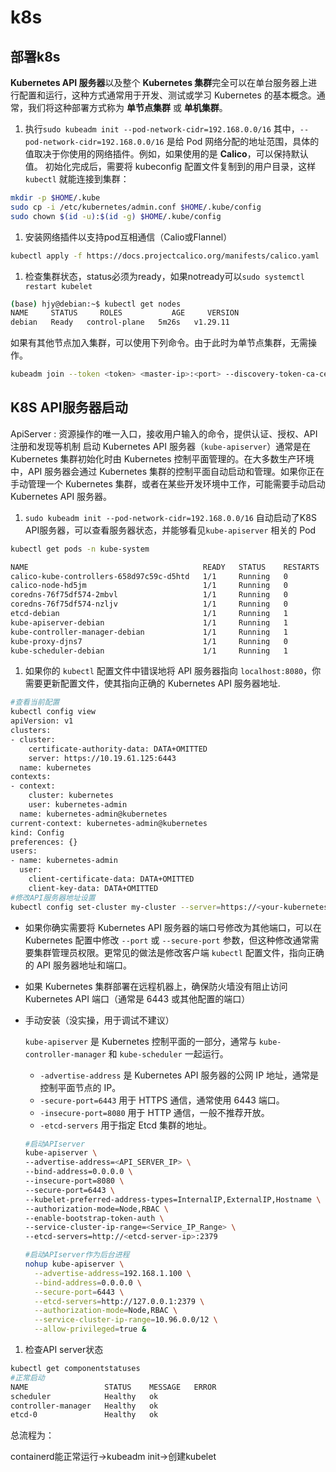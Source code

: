 # k8s

## 部署k8s

**Kubernetes API 服务器**以及整个 **Kubernetes 集群**完全可以在单台服务器上进行配置和运行，这种方式通常用于开发、测试或学习 Kubernetes 的基本概念。通常，我们将这种部署方式称为 **单节点集群** 或 **单机集群**。

1. 执行`sudo kubeadm init --pod-network-cidr=192.168.0.0/16` 
其中，`--pod-network-cidr=192.168.0.0/16` 是给 Pod 网络分配的地址范围，具体的值取决于你使用的网络插件。例如，如果使用的是 **Calico**，可以保持默认值。
初始化完成后，需要将 kubeconfig 配置文件复制到的用户目录，这样 `kubectl` 就能连接到集群：

```bash
mkdir -p $HOME/.kube
sudo cp -i /etc/kubernetes/admin.conf $HOME/.kube/config
sudo chown $(id -u):$(id -g) $HOME/.kube/config
```

1. 安装网络插件以支持pod互相通信（Calio或Flannel）

```bash
kubectl apply -f https://docs.projectcalico.org/manifests/calico.yaml
```

1. 检查集群状态，status必须为ready，如果notready可以`sudo systemctl restart kubelet`

```bash
(base) hjy@debian:~$ kubectl get nodes
NAME     STATUS     ROLES           AGE     VERSION
debian   Ready   control-plane   5m26s   v1.29.11
```

如果有其他节点加入集群，可以使用下列命令。由于此时为单节点集群，无需操作。

```bash
kubeadm join --token <token> <master-ip>:<port> --discovery-token-ca-cert-hash sha256:<hash>
```

## K8S API服务器启动

ApiServer : 资源操作的唯一入口，接收用户输入的命令，提供认证、授权、API注册和发现等机制
启动 Kubernetes API 服务器（`kube-apiserver`）通常是在 Kubernetes 集群初始化时由 Kubernetes 控制平面管理的。在大多数生产环境中，API 服务器会通过 Kubernetes 集群的控制平面自动启动和管理。如果你正在手动管理一个 Kubernetes 集群，或者在某些开发环境中工作，可能需要手动启动 Kubernetes API 服务器。

1. `sudo kubeadm init --pod-network-cidr=192.168.0.0/16` 自动启动了K8S API服务器，可以查看服务器状态，并能够看见`kube-apiserver` 相关的 Pod

```bash
kubectl get pods -n kube-system

NAME                                       READY   STATUS    RESTARTS   AGE
calico-kube-controllers-658d97c59c-d5htd   1/1     Running   0          13m
calico-node-hd5jm                          1/1     Running   0          13m
coredns-76f75df574-2mbvl                   1/1     Running   0          18m
coredns-76f75df574-nzljv                   1/1     Running   0          18m
etcd-debian                                1/1     Running   1          18m
kube-apiserver-debian                      1/1     Running   1          18m
kube-controller-manager-debian             1/1     Running   1          18m
kube-proxy-djns7                           1/1     Running   0          18m
kube-scheduler-debian                      1/1     Running   1          18m
```

1. 如果你的 `kubectl` 配置文件中错误地将 API 服务器指向 `localhost:8080`，你需要更新配置文件，使其指向正确的 Kubernetes API 服务器地址.

```bash
#查看当前配置
kubectl config view
apiVersion: v1
clusters:
- cluster:
    certificate-authority-data: DATA+OMITTED
    server: https://10.19.61.125:6443
  name: kubernetes
contexts:
- context:
    cluster: kubernetes
    user: kubernetes-admin
  name: kubernetes-admin@kubernetes
current-context: kubernetes-admin@kubernetes
kind: Config
preferences: {}
users:
- name: kubernetes-admin
  user:
    client-certificate-data: DATA+OMITTED
    client-key-data: DATA+OMITTED
#修改API服务器地址设置
kubectl config set-cluster my-cluster --server=https://<your-kubernetes-api-server>:6443
```

- 如果你确实需要将 Kubernetes API 服务器的端口号修改为其他端口，可以在 Kubernetes 配置中修改 `--port` 或 `--secure-port` 参数，但这种修改通常需要集群管理员权限。更常见的做法是修改客户端 `kubectl` 配置文件，指向正确的 API 服务器地址和端口。
- 如果 Kubernetes 集群部署在远程机器上，确保防火墙没有阻止访问 Kubernetes API 端口（通常是 6443 或其他配置的端口）
- 手动安装（没实操，用于调试不建议）
    
    `kube-apiserver` 是 Kubernetes 控制平面的一部分，通常与 `kube-controller-manager` 和 `kube-scheduler` 一起运行。
    
    - `-advertise-address` 是 Kubernetes API 服务器的公网 IP 地址，通常是控制平面节点的 IP。
    - `-secure-port=6443` 用于 HTTPS 通信，通常使用 6443 端口。
    - `-insecure-port=8080` 用于 HTTP 通信，一般不推荐开放。
    - `-etcd-servers` 用于指定 Etcd 集群的地址。
    
    ```bash
    #启动APIserver
    kube-apiserver \
    --advertise-address=<API_SERVER_IP> \
    --bind-address=0.0.0.0 \
    --insecure-port=8080 \
    --secure-port=6443 \
    --kubelet-preferred-address-types=InternalIP,ExternalIP,Hostname \
    --authorization-mode=Node,RBAC \
    --enable-bootstrap-token-auth \
    --service-cluster-ip-range=<Service_IP_Range> \
    --etcd-servers=http://<etcd-server-ip>:2379
    
    #启动APIserver作为后台进程
    nohup kube-apiserver \
      --advertise-address=192.168.1.100 \
      --bind-address=0.0.0.0 \
      --secure-port=6443 \
      --etcd-servers=http://127.0.0.1:2379 \
      --authorization-mode=Node,RBAC \
      --service-cluster-ip-range=10.96.0.0/12 \
      --allow-privileged=true &
    ```
    

1. 检查API server状态

```bash
kubectl get componentstatuses
#正常启动
NAME                 STATUS    MESSAGE   ERROR
scheduler            Healthy   ok        
controller-manager   Healthy   ok        
etcd-0               Healthy   ok       
```

总流程为：

containerd能正常运行→kubeadm init→创建kubelet
